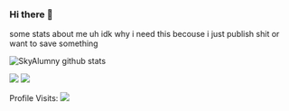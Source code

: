 ### Hi there 👋

<!--
Soo Github told me i should start with this and uhh yea

- 🔭 I’m currently working on to mutch projekts
- 🌱 I’m currently learning Python
- 💬 Ask me about nothing lol
- 📫 How to reach me: you cant
- ⚡ Fun fact: I dont know why i do this
-->
 
 some stats about me uh idk why i need this becouse i just publish shit or want to save something
 
 ![SkyAlumny github stats](https://github-readme-stats.vercel.app/api?username=SkyAlumny&hide=[])

![](https://github-readme-stats.vercel.app/api?username=skyalumny&show_icons=true&include_all_commits=true&theme=dark)
![](https://github-readme-stats.vercel.app/api/top-langs/?username=skyalumny&layout=default&theme=dark)

Profile Visits:
![](https://profile-counter.glitch.me/skyalumny/count.svg)
